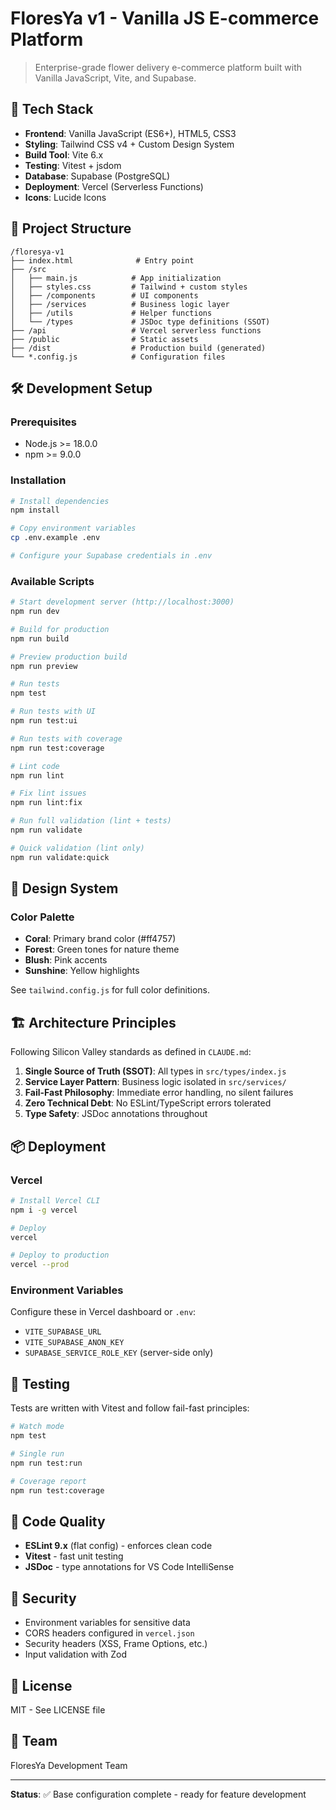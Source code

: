 # FloresYa v1 - Vanilla JS E-commerce Platform

> Enterprise-grade flower delivery e-commerce platform built with Vanilla JavaScript, Vite, and Supabase.

## 🚀 Tech Stack

- **Frontend**: Vanilla JavaScript (ES6+), HTML5, CSS3
- **Styling**: Tailwind CSS v4 + Custom Design System
- **Build Tool**: Vite 6.x
- **Testing**: Vitest + jsdom
- **Database**: Supabase (PostgreSQL)
- **Deployment**: Vercel (Serverless Functions)
- **Icons**: Lucide Icons

## 📁 Project Structure

```
/floresya-v1
├── index.html              # Entry point
├── /src
│   ├── main.js            # App initialization
│   ├── styles.css         # Tailwind + custom styles
│   ├── /components        # UI components
│   ├── /services          # Business logic layer
│   ├── /utils             # Helper functions
│   └── /types             # JSDoc type definitions (SSOT)
├── /api                   # Vercel serverless functions
├── /public                # Static assets
├── /dist                  # Production build (generated)
└── *.config.js            # Configuration files
```

## 🛠️ Development Setup

### Prerequisites

- Node.js >= 18.0.0
- npm >= 9.0.0

### Installation

```bash
# Install dependencies
npm install

# Copy environment variables
cp .env.example .env

# Configure your Supabase credentials in .env
```

### Available Scripts

```bash
# Start development server (http://localhost:3000)
npm run dev

# Build for production
npm run build

# Preview production build
npm run preview

# Run tests
npm test

# Run tests with UI
npm run test:ui

# Run tests with coverage
npm run test:coverage

# Lint code
npm run lint

# Fix lint issues
npm run lint:fix

# Run full validation (lint + tests)
npm run validate

# Quick validation (lint only)
npm run validate:quick
```

## 🎨 Design System

### Color Palette

- **Coral**: Primary brand color (#ff4757)
- **Forest**: Green tones for nature theme
- **Blush**: Pink accents
- **Sunshine**: Yellow highlights

See `tailwind.config.js` for full color definitions.

## 🏗️ Architecture Principles

Following Silicon Valley standards as defined in `CLAUDE.md`:

1. **Single Source of Truth (SSOT)**: All types in `src/types/index.js`
2. **Service Layer Pattern**: Business logic isolated in `src/services/`
3. **Fail-Fast Philosophy**: Immediate error handling, no silent failures
4. **Zero Technical Debt**: No ESLint/TypeScript errors tolerated
5. **Type Safety**: JSDoc annotations throughout

## 📦 Deployment

### Vercel

```bash
# Install Vercel CLI
npm i -g vercel

# Deploy
vercel

# Deploy to production
vercel --prod
```

### Environment Variables

Configure these in Vercel dashboard or `.env`:

- `VITE_SUPABASE_URL`
- `VITE_SUPABASE_ANON_KEY`
- `SUPABASE_SERVICE_ROLE_KEY` (server-side only)

## 🧪 Testing

Tests are written with Vitest and follow fail-fast principles:

```bash
# Watch mode
npm test

# Single run
npm run test:run

# Coverage report
npm run test:coverage
```

## 📝 Code Quality

- **ESLint 9.x** (flat config) - enforces clean code
- **Vitest** - fast unit testing
- **JSDoc** - type annotations for VS Code IntelliSense

## 🔐 Security

- Environment variables for sensitive data
- CORS headers configured in `vercel.json`
- Security headers (XSS, Frame Options, etc.)
- Input validation with Zod

## 📄 License

MIT - See LICENSE file

## 👥 Team

FloresYa Development Team

---

**Status**: ✅ Base configuration complete - ready for feature development